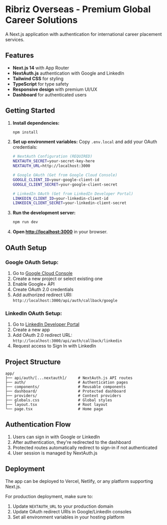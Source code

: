 # Ribriz Overseas - Premium Global Career Solutions

A Next.js application with authentication for international career placement services.

## Features

- **Next.js 14** with App Router
- **NextAuth.js** authentication with Google and LinkedIn
- **Tailwind CSS** for styling
- **TypeScript** for type safety
- **Responsive design** with premium UI/UX
- **Dashboard** for authenticated users

## Getting Started

1. **Install dependencies:**
   ```bash
   npm install
   ```

2. **Set up environment variables:**
   Copy `.env.local` and add your OAuth credentials:
   ```bash
   # NextAuth Configuration (REQUIRED)
   NEXTAUTH_SECRET=your-secret-key-here
   NEXTAUTH_URL=http://localhost:3000
   
   # Google OAuth (Get from Google Cloud Console)
   GOOGLE_CLIENT_ID=your-google-client-id
   GOOGLE_CLIENT_SECRET=your-google-client-secret

   # LinkedIn OAuth (Get from LinkedIn Developer Portal)
   LINKEDIN_CLIENT_ID=your-linkedin-client-id
   LINKEDIN_CLIENT_SECRET=your-linkedin-client-secret

   ```

3. **Run the development server:**
   ```bash
   npm run dev
   ```

4. **Open [http://localhost:3000](http://localhost:3000)** in your browser.

## OAuth Setup

### Google OAuth Setup:
1. Go to [Google Cloud Console](https://console.cloud.google.com/)
2. Create a new project or select existing one
3. Enable Google+ API
4. Create OAuth 2.0 credentials
5. Add authorized redirect URI: `http://localhost:3000/api/auth/callback/google`

### LinkedIn OAuth Setup:
1. Go to [LinkedIn Developer Portal](https://www.linkedin.com/developers/)
2. Create a new app
3. Add OAuth 2.0 redirect URL: `http://localhost:3000/api/auth/callback/linkedin`
4. Request access to Sign In with LinkedIn

## Project Structure

```
app/
├── api/auth/[...nextauth]/     # NextAuth.js API routes
├── auth/                       # Authentication pages
├── components/                 # Reusable components
├── dashboard/                  # Protected dashboard
├── providers/                  # Context providers
├── globals.css                 # Global styles
├── layout.tsx                  # Root layout
└── page.tsx                    # Home page
```

## Authentication Flow

1. Users can sign in with Google or LinkedIn
2. After authentication, they're redirected to the dashboard
3. Protected routes automatically redirect to sign-in if not authenticated
4. User session is managed by NextAuth.js

## Deployment

The app can be deployed to Vercel, Netlify, or any platform supporting Next.js.

For production deployment, make sure to:
1. Update `NEXTAUTH_URL` to your production domain
2. Update OAuth redirect URIs in Google/LinkedIn consoles
3. Set all environment variables in your hosting platform